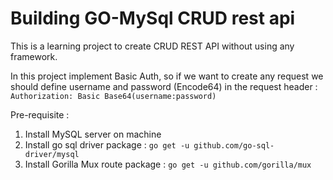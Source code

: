 # Building GO-MySql CRUD rest api

This is a learning project to create CRUD REST API without using any framework.

In this project implement Basic Auth, so if we want to create any request we should define username and password (Encode64) in the request header : `Authorization: Basic Base64(username:password)`

Pre-requisite :
1. Install MySQL server on machine
2. Install go sql driver package        : `go get -u github.com/go-sql-driver/mysql`
3. Install Gorilla Mux route package    : `go get -u github.com/gorilla/mux`